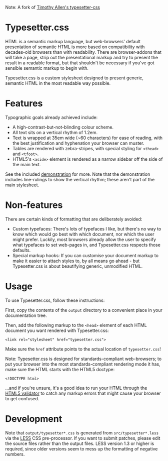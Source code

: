 Note: A fork of [Timothy Allen's typesetter-css](https://gitorious.org/typesetter-css/)

Typesetter.css
==============

HTML is a semantic markup language, but web-browsers' default presentation of semantic HTML is more based on compatibility with decades-old browsers than with readability. There are browser-addons that will take a page, strip out the presentational markup and try to present the result in a readable format, but that shouldn't be necessary if you've got sensible semantic markup to begin with.

Typesetter.css is a custom stylesheet designed to present generic, semantic HTML in the most readable way possible.

Features
========

Typographic goals already achieved include:

* A high-contrast-but-not-blinding colour scheme.
* All text sits on a vertical rhythm of 1.2em.
* Text is wrapped at 35em wide (~60 characters) for ease of reading, with the best justification and hyphenation your browser can muster.
* Tables are rendered with zebra-stripes, with special styling for `<thead>` and `<tfoot>`.
* HTML5's `<aside>` element is rendered as a narrow sidebar off the side of the main text.

See the included [demonstration][1] for more. Note that the demonstration includes line-rulings to show the vertical rhythm; these aren't part of the main stylesheet.

Non-features
============

There are certain kinds of formatting that are deliberately avoided:

* Custom typefaces: There's lots of typefaces I like, but there's no way to know which would go best with which document, nor which the user might prefer. Luckily, most browsers already allow the user to specify what typefaces to set web-pages in, and Typesetter.css respects those defaults.
* Special markup hooks: If you can customise your document markup to make it easier to attach styles to, by all means go ahead - but Typesetter.css is about beautifying generic, unmodified HTML.

Usage
=====

To use Typesetter.css, follow these instructions:

First, copy the contents of the `output` directory to a convenient place in your documentation tree.

Then, add the following markup to the `<head>` element of each HTML document you want rendered with Typesetter.css:

    <link rel="stylesheet" href="typesetter.css">

Make sure the `href` attribute points to the actual location of `typesetter.css`!

Note: Typesetter.css is designed for standards-compliant web-browsers; to put your browser into the most standards-compliant rendering mode it has, make sure the HTML starts with the HTML5 doctype:

    <!DOCTYPE html>

...and if you're unsure, it's a good idea to run your HTML through the [HTML5 validator][2] to catch any markup errors that might cause your browser to get confused.

Development
===========

Note that `output/typesetter*.css` is generated from `src/typesetter*.less` via
the [LESS][3] CSS pre-processor. If you want to submit patches, please edit the
source files rather than the output files. LESS version 1.3 or higher is
required, since older versions seem to mess up the formatting of negative
numbers.

[1]: example/demo.html
[2]: http://validator.nu/
[3]: http://lesscss.org/
